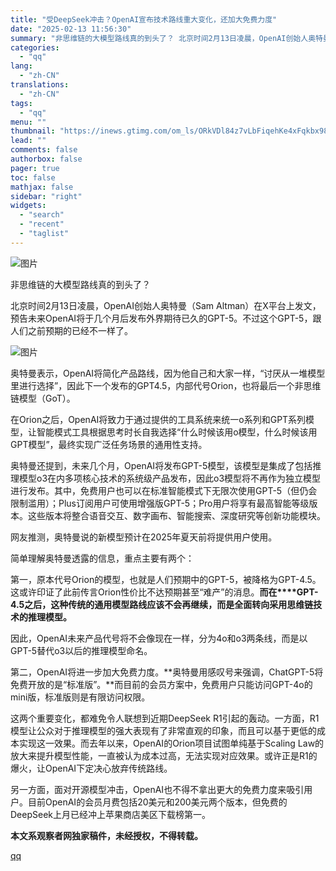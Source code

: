 ```yaml
---
title: "受DeepSeek冲击？OpenAI宣布技术路线重大变化，还加大免费力度"
date: "2025-02-13 11:56:30"
summary: "非思维链的大模型路线真的到头了？ 北京时间2月13日凌晨，OpenAI创始人奥特曼（Sam A..."
categories:
  - "qq"
lang:
  - "zh-CN"
translations:
  - "zh-CN"
tags:
  - "qq"
menu: ""
thumbnail: "https://inews.gtimg.com/om_ls/ORkVDl84z7vLbFiqehKe4xFqkbx98la9qHROr2FpM3HdkAA_640360/0"
lead: ""
comments: false
authorbox: false
pager: true
toc: false
mathjax: false
sidebar: "right"
widgets:
  - "search"
  - "recent"
  - "taglist"
---
```


![图片](https://inews.gtimg.com/om_bt/O6Otr7nkJwb6UwuFgAo_h1v8hPxdapkw1MCr3du-HL3_IAA/641)

非思维链的大模型路线真的到头了？

北京时间2月13日凌晨，OpenAI创始人奥特曼（Sam Altman）在X平台上发文，预告未来OpenAI将于几个月后发布外界期待已久的GPT-5。不过这个GPT-5，跟人们之前预期的已经不一样了。

![图片](https://inews.gtimg.com/om_bt/OtYG0WQ-LTF3fxXC7t0OdBGllQO7iLv1zJl6CloMuQ4uMAA/641)

奥特曼表示，OpenAI将简化产品路线，因为他自己和大家一样，“讨厌从一堆模型里进行选择”，因此下一个发布的GPT4.5，内部代号Orion，也将最后一个非思维链模型（GoT）。

在Orion之后，OpenAI将致力于通过提供的工具系统来统一o系列和GPT系列模型，让智能模式工具根据思考时长自我选择“什么时候该用o模型，什么时候该用GPT模型”，最终实现广泛任务场景的通用性支持。

奥特曼还提到，未来几个月，OpenAI将发布GPT-5模型，该模型是集成了包括推理模型o3在内多项核心技术的系统级产品发布，因此o3模型将不再作为独立模型进行发布。其中，免费用户也可以在标准智能模式下无限次使用GPT-5（但仍会限制滥用）；Plus订阅用户可使用增强版GPT-5；Pro用户将享有最高智能等级版本。这些版本将整合语音交互、数字画布、智能搜索、深度研究等创新功能模块。

网友推测，奥特曼说的新模型预计在2025年夏天前将提供用户使用。

简单理解奥特曼透露的信息，重点主要有两个：

第一，原本代号Orion的模型，也就是人们预期中的GPT-5，被降格为GPT-4.5。这或许印证了此前传言Orion性价比不达预期甚至“难产”的消息。**而在****GPT-4.5之后，这种传统的通用模型路线应该不会再继续，而是全面转向采用思维链技术的推理模型。**

因此，OpenAI未来产品代号将不会像现在一样，分为4o和o3两条线，而是以GPT-5替代o3以后的推理模型命名。

第二，OpenAI将进一步加大免费力度。**奥特曼用感叹号来强调，ChatGPT-5将免费开放的是“标准版”。**而目前的会员方案中，免费用户只能访问GPT-4o的mini版，标准版则是有限访问权限。

这两个重要变化，都难免令人联想到近期DeepSeek R1引起的轰动。一方面，R1模型让公众对于推理模型的强大表现有了非常直观的印象，而且可以基于更低的成本实现这一效果。而去年以来，OpenAI的Orion项目试图单纯基于Scaling Law的放大来提升模型性能，一直被认为成本过高，无法实现对应效果。或许正是R1的爆火，让OpenAI下定决心放弃传统路线。

另一方面，面对开源模型冲击，OpenAI也不得不拿出更大的免费力度来吸引用户。目前OpenAI的会员月费包括20美元和200美元两个版本，但免费的DeepSeek上月已经冲上苹果商店美区下载榜第一。

**本文系观察者网独家稿件，未经授权，不得转载。**

[qq](https://new.qq.com/rain/a/20250213A03ND800)
